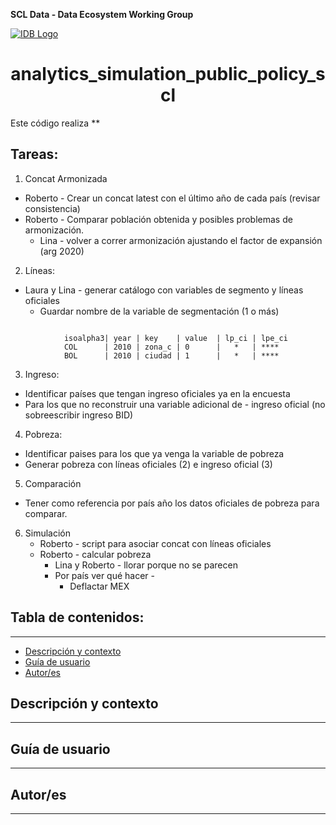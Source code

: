 **SCL Data - Data Ecosystem Working Group**

[![IDB Logo](https://scldata.iadb.org/assets/iadb-7779368a000004449beca0d4fc6f116cc0617572d549edf2ae491e9a17f63778.png)](https://scldata.iadb.org)


<h1 align="center"> analytics_simulation_public_policy_scl </h1>

Este código realiza **


## Tareas: 

1. Concat Armonizada
- Roberto - Crear un concat latest con el último año de cada país (revisar consistencia)
- Roberto - Comparar población obtenida y posibles problemas de armonización.
    - Lina - volver a correr armonización ajustando el factor de expansión (arg 2020)

2. Líneas:
- Laura y Lina - generar catálogo con variables de segmento y líneas oficiales
    - Guardar nombre de la variable de segmentación (1 o más)

```

            isoalpha3| year | key    | value  | lp_ci | lpe_ci
            COL      | 2010 | zona_c | 0      |   *   | ****
            BOL      | 2010 | ciudad | 1      |   *   | ****
```


3. Ingreso:
- Identificar países que tengan ingreso oficiales ya en la encuesta
- Para los que no reconstruir una variable adicional de - ingreso oficial (no sobreescribir ingreso BID)

4. Pobreza:
- Identificar paises para los que ya venga la variable de pobreza
- Generar pobreza con líneas oficiales (2) e ingreso oficial (3)

5. Comparación
- Tener como referencia por país año los datos oficiales de pobreza para comparar. 
        
6. Simulación
    - Roberto - script para asociar concat con líneas oficiales
    - Roberto - calcular pobreza
        - Lina y Roberto - llorar porque no se parecen
        - Por país ver qué hacer - 
            - Deflactar MEX
            
## Tabla de contenidos: 
--- 
- [Descripción y contexto](#descripción-y-contexto)
- [Guía de usuario](#guía-de-usuario)
- [Autor/es](#autores)


## Descripción y contexto
---

## Guía de usuario
---


## Autor/es
--- 
